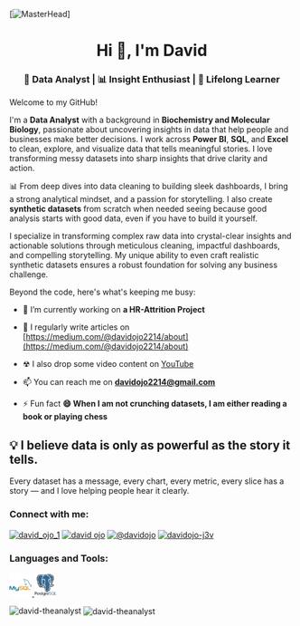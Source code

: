 [![MasterHead](https://www.freepik.com/vectors/data-science)]

<h1 align="center">Hi 👋, I'm David</h1>
<h3 align="center"> 🎯 Data Analyst | 📊 Insight Enthusiast | 🧠 Lifelong Learner</h3>


Welcome to my GitHub!

I'm a **Data Analyst** with a background in **Biochemistry and Molecular Biology**, passionate about uncovering insights in data that help people and businesses make better decisions. I work across **Power BI**, **SQL**, and **Excel** to clean, explore, and visualize data that tells meaningful stories. I love transforming messy datasets into sharp insights that drive clarity and action.

📊 From deep dives into data cleaning to building sleek dashboards, I bring a strong analytical mindset, and a passion for storytelling. I also create **synthetic datasets** from scratch when needed seeing because good analysis starts with good data, even if you have to build it yourself.

I specialize in transforming complex raw data into crystal-clear insights and actionable solutions through meticulous cleaning, impactful dashboards, and compelling storytelling. My unique ability to even craft realistic synthetic datasets ensures a robust foundation for solving any business challenge.


Beyond the code, here's what's keeping me busy:

- 🔭 I’m currently working on **a HR-Attrition Project**

- 📝 I regularly write articles on [https://medium.com/@davidojo2214/about](https://medium.com/@davidojo2214/about)

-  ☢ I also drop some video content on [YouTube](https://www.youtube.com/@DavidOjo-j3v)

- 📫 You can reach me on **davidojo2214@gmail.com**

- ⚡ Fun fact **😄 When I am not crunching datasets, I am either reading a book or playing chess**



## 💡 I believe data is only as powerful as the story it tells.

Every dataset has a message, every chart, every metric, every slice has a story — and I love helping people hear it clearly.



<h3 align="left">Connect with me:</h3>
<p align="left">
<a href="https://twitter.com/david_ojo_1" target="blank"><img align="center" src="https://raw.githubusercontent.com/rahuldkjain/github-profile-readme-generator/master/src/images/icons/Social/twitter.svg" alt="david_ojo_1" height="30" width="40" /></a>
<a href="https://linkedin.com/in/david ojo" target="blank"><img align="center" src="https://raw.githubusercontent.com/rahuldkjain/github-profile-readme-generator/master/src/images/icons/Social/linked-in-alt.svg" alt="david ojo" height="30" width="40" /></a>
<a href="https://medium.com/@davidojo" target="blank"><img align="center" src="https://raw.githubusercontent.com/rahuldkjain/github-profile-readme-generator/master/src/images/icons/Social/medium.svg" alt="@davidojo" height="30" width="40" /></a>
<a href="https://www.youtube.com/c/davidojo-j3v" target="blank"><img align="center" src="https://raw.githubusercontent.com/rahuldkjain/github-profile-readme-generator/master/src/images/icons/Social/youtube.svg" alt="davidojo-j3v" height="30" width="40" /></a>
</p>

<h3 align="left">Languages and Tools:</h3>
<p align="left"> <a href="https://www.mysql.com/" target="_blank" rel="noreferrer"> <img src="https://raw.githubusercontent.com/devicons/devicon/master/icons/mysql/mysql-original-wordmark.svg" alt="mysql" width="40" height="40"/> </a> <a href="https://www.postgresql.org" target="_blank" rel="noreferrer"> <img src="https://raw.githubusercontent.com/devicons/devicon/master/icons/postgresql/postgresql-original-wordmark.svg" alt="postgresql" width="40" height="40"/> </a> </p>

<p><img align="left" src="https://github-readme-stats.vercel.app/api/top-langs?username=david-theanalyst&show_icons=true&locale=en&layout=compact" alt="david-theanalyst" /></p>

<p>&nbsp;<img align="center" src="https://github-readme-stats.vercel.app/api?username=david-theanalyst&show_icons=true&locale=en" alt="david-theanalyst" /></p>


